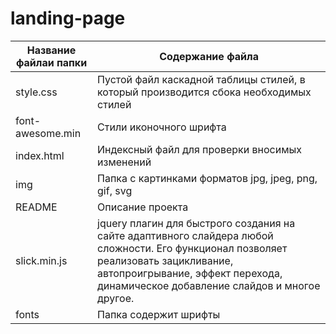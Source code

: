 # landing-page

Название файлаи папки       | Содержание файла
----------------------------|----------------------
style.css                   | Пустой файл каскадной таблицы стилей, в который производится сбока необходимых стилей
font-awesome.min            | Стили иконочного шрифта
index.html                  | Индексный файл для проверки вносимых изменений
img                         | Папка с картинками форматов jpg, jpeg, png, gif, svg
README                      | Описание проекта
slick.min.js                |  jquery плагин для быстрого создания на сайте адаптивного слайдера любой сложности. Его функционал позволяет реализовать зацикливание, автопроигрывание, эффект перехода, динамическое добавление слайдов и многое другое.
fonts                       | Папка содержит шрифты 
